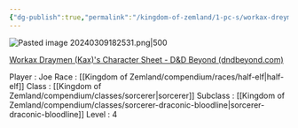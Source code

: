 ```yaml
---
{"dg-publish":true,"permalink":"/kingdom-of-zemland/1-pc-s/workax-dreyman/"}
---
```


![Pasted image 20240309182531.png|500](/img/user/Kingdom%20of%20Zemland/z_Attachments/Pasted%20image%2020240309182531.png)


[Workax Draymen (Kax)'s Character Sheet - D&D Beyond (dndbeyond.com)](https://www.dndbeyond.com/characters/118421183)

Player : Joe
Race : [[Kingdom of Zemland/compendium/races/half-elf\|half-elf]] 
Class : [[Kingdom of Zemland/compendium/classes/sorcerer\|sorcerer]] 
Subclass : [[Kingdom of Zemland/compendium/classes/sorcerer-draconic-bloodline\|sorcerer-draconic-bloodline]] 
Level : 4